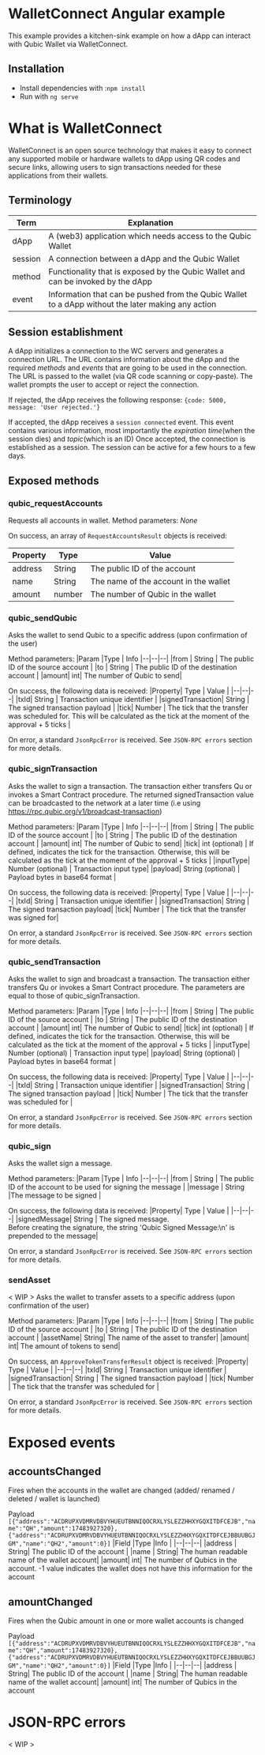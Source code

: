 # WalletConnect Angular example

This example provides a kitchen-sink example on how a dApp can interact with Qubic Wallet via WalletConnect.

## Installation

- Install dependencies with :`npm install`
- Run with `ng serve`

# What is WalletConnect

WalletConnect is an open source technology that makes it easy to connect any supported mobile or hardware wallets to dApp using QR codes and secure links, allowing users to sign transactions needed for these applications from their wallets.

## Terminology

| Term    | Explanation                                                                                        |
| ------- | -------------------------------------------------------------------------------------------------- |
| dApp    | A (web3) application which needs access to the Qubic Wallet                                        |
| session | A connection between a dApp and the Qubic Wallet                                                   |
| method  | Functionality that is exposed by the Qubic Wallet and can be invoked by the dApp                   |
| event   | Information that can be pushed from the Qubic Wallet to a dApp without the later making any action |

## Session establishment

A dApp initializes a connection to the WC servers and generates a connection URL. 
The URL contains information about the dApp and the required _methods_ and _events_ that are going to be used in the connection. 
The URL is passed to the wallet (via QR code scanning or copy-paste). 
The wallet prompts the user to accept or reject the connection.

If rejected, the dApp receives the following response: 
`{code: 5000, message: 'User rejected.'}`

If accepted, the dApp receives a
`session connected` event. This event contains various information, most importantly the _expiration time_(when the session dies) and _topic_(which is an ID)
Once accepted, the connection is established as a session. The session can be active for a few hours to a few days.

## Exposed methods

### qubic_requestAccounts

Requests all accounts in wallet.
Method parameters: _None_

On success, an array of `RequestAccountsResult` objects is received:

| Property | Type   | Value                                 |
| -------- | ------ | ------------------------------------- |
| address  | String | The public ID of the account          |
| name     | String | The name of the account in the wallet |
| amount   | number | The number of Qubic in the wallet     |

### qubic_sendQubic

Asks the wallet to send Qubic to a specific address (upon confirmation of the user)

Method parameters:
|Param |Type | Info
|--|--|--|
|from | String | The public ID of the source account |
|to | String | The public ID of the destination account |
|amount| int| The number of Qubic to send|

On success, the following data is received:
|Property| Type | Value |
|--|--|--|
|txId| String | Transaction unique identifier |
|signedTransaction| String | The signed transaction payload |
|tick| Number | The tick that the transfer was scheduled for. This will be calculated as the tick at the moment of the approval + 5 ticks |

On error, a standard `JsonRpcError` is received. See `JSON-RPC errors` section for more details.

### qubic_signTransaction

Asks the wallet to sign a transaction. The transaction either transfers Qu or invokes a Smart Contract procedure.
The returned signedTransaction value can be broadcasted to the network at a later time (i.e using https://rpc.qubic.org/v1/broadcast-transaction)

Method parameters:
|Param |Type | Info
|--|--|--|
|from | String | The public ID of the source account |
|to | String | The public ID of the destination account |
|amount| int| The number of Qubic to send|
|tick| int (optional) | If defined, indicates the tick for the transaction. Otherwise, this will be calculated as the tick at the moment of the approval + 5 ticks |
|inputType|	Number (optional) | Transaction input type|
|payload| String (optional) | Payload bytes in base64 format |

On success, the following data is received:
|Property| Type | Value |
|--|--|--|
|txId| String | Transaction unique identifier |
|signedTransaction| String | The signed transaction payload|
|tick| Number | The tick that the transfer was signed for|

On error, a standard `JsonRpcError` is received. See `JSON-RPC errors` section for more details.

### qubic_sendTransaction

Asks the wallet to sign and broadcast a transaction. The transaction either transfers Qu or invokes a Smart Contract procedure.
The parameters are equal to those of qubic_signTransaction.

Method parameters:
|Param |Type | Info
|--|--|--|
|from | String | The public ID of the source account |
|to | String | The public ID of the destination account |
|amount| int| The number of Qubic to send|
|tick| int (optional) | If defined, indicates the tick for the transaction. Otherwise, this will be calculated as the tick at the moment of the approval + 5 ticks |
|inputType|	Number (optional) | Transaction input type|
|payload| String (optional) | Payload bytes in base64 format |

On success, the following data is received:
|Property| Type | Value |
|--|--|--|
|txId| String | Transaction unique identifier |
|signedTransaction| String | The signed transaction payload |
|tick| Number | The tick that the transfer was scheduled for |

On error, a standard `JsonRpcError` is received. See `JSON-RPC errors` section for more details.

### qubic_sign

Asks the wallet sign a message.

Method parameters:
|Param |Type | Info
|--|--|--|
|from | String | The public ID of the account to be used for signing the message |
|message | String |The message to be signed |

On success, the following data is received:
|Property| Type | Value |
|--|--|--|
|signedMessage| String | The signed message.</br>Before creating the signature, the string 'Qubic Signed Message:\n' is prepended to the message|

On error, a standard `JsonRpcError` is received. See `JSON-RPC errors` section for more details.

### sendAsset

< WIP >
Asks the wallet to transfer assets to a specific address (upon confirmation of the user)

Method parameters:
|Param |Type | Info
|--|--|--|
|from | String | The public ID of the source account |
|to | String | The public ID of the destination account |
|assetName| String| The name of the asset to transfer|
|amount| int| The amount of tokens to send|

On success, an `ApproveTokenTransferResult` object is received:
|Property| Type | Value |
|--|--|--|
|txId| String | Transaction unique identifier |
|signedTransaction| String | The signed transaction payload |
|tick| Number | The tick that the transfer was scheduled for |

On error, a standard `JsonRpcError` is received. See `JSON-RPC errors` section for more details.


# Exposed events

## accountsChanged

Fires when the accounts in the wallet are changed (added/ renamed / deleted / wallet is launched)

Payload
`[{"address":"ACDRUPXVDMRVDBVYHUEUTBNNIQOCRXLYSLEZZHHXYGQXITDFCEJB","name":"QH","amount":17483927320},{"address":"ACDRUPXVDMRVDBVYHUEUTBNNIQOCRXLYSLEZZHHXYGQXITDFCEJBBUUBGJGM","name":"QH2","amount":0}]`
|Field |Type |Info |
|--|--|--|
|address | String| The public ID of the account |
|name | String| The human readable name of the wallet account|
|amount| int| The number of Qubics in the account. -1 value indicates the wallet does not have this information for the account

## amountChanged

Fires when the Qubic amount in one or more wallet accounts is changed

Payload
`[{"address":"ACDRUPXVDMRVDBVYHUEUTBNNIQOCRXLYSLEZZHHXYGQXITDFCEJB","name":"QH","amount":17483927320},{"address":"ACDRUPXVDMRVDBVYHUEUTBNNIQOCRXLYSLEZZHHXYGQXITDFCEJBBUUBGJGM","name":"QH2","amount":0}]`
|Field |Type |Info |
|--|--|--|
|address | String| The public ID of the account |
|name | String| The human readable name of the wallet account|
|amount| int| The number of Qubics in the account

# JSON-RPC errors
< WIP >